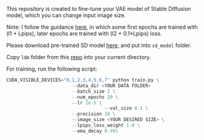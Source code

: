 This repository is created to fine-tune your VAE model of Stable Diffusion model, which you can change input image size.

Note: I follow the guidance [here](https://huggingface.co/stabilityai/sd-vae-ft-mse-original/blob/main/README.md), in which some first epochs are trained with (l1 + Lpips), later epochs are trained with (l2 + 0.1*Lpips) loss.

Please download pre-trained SD model [here](https://huggingface.co/runwayml/stable-diffusion-v1-5/blob/main/v1-5-pruned.ckpt), and put into `sd_model` folder.

Copy `ldm` folder from this [repo](https://github.com/lllyasviel/ControlNet/tree/main?tab=readme-ov-file) into your current directory.


For training, run the following script:

```python 
CUDA_VISIBLE_DEVICES="0,1,2,3,4,5,6,7" python train.py \
						--data_dir <YOUR DATA FOLDER>
						--batch_size 2 \
						--num_epochs 20 \
						--lr 2e-5 \
                        			--val_size 0.1 \
						--precision 16 \
						--image_size <YOUR DESIRED SIZE> \
						--lpips_loss_weight 1.0 \
						--ema_decay 0.99\
```
